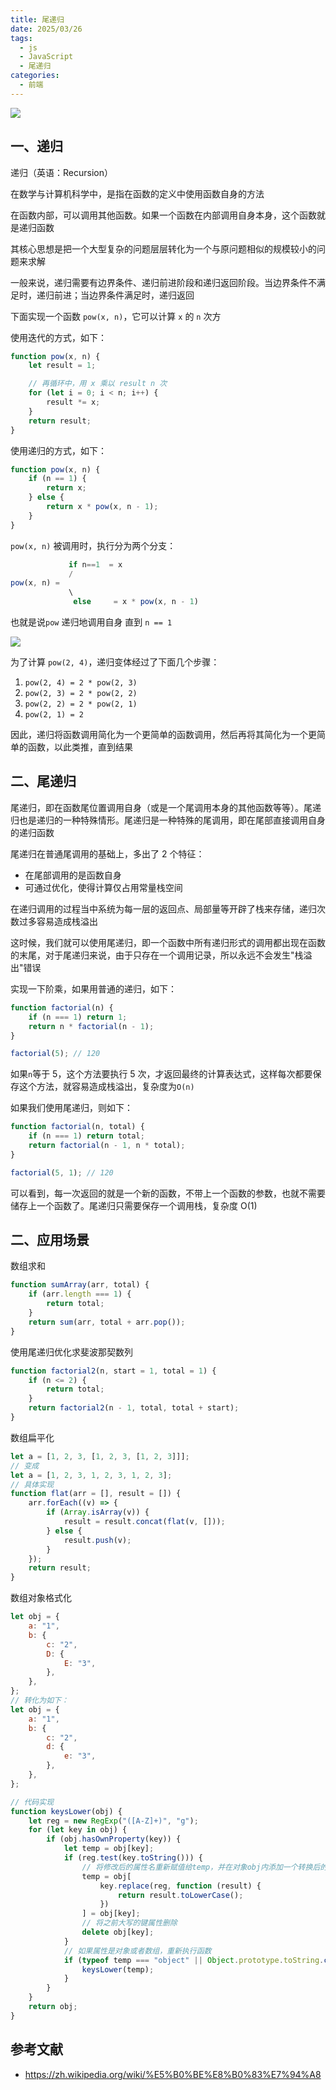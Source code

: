 ```yaml
---
title: 尾递归
date: 2025/03/26
tags:
  - js
  - JavaScript
  - 尾递归
categories:
  - 前端
---
```


![](https://static.vue-js.com/74db8fe0-815d-11eb-85f6-6fac77c0c9b3.png)

## 一、递归

递归（英语：Recursion）

在数学与计算机科学中，是指在函数的定义中使用函数自身的方法

在函数内部，可以调用其他函数。如果一个函数在内部调用自身本身，这个函数就是递归函数

其核心思想是把一个大型复杂的问题层层转化为一个与原问题相似的规模较小的问题来求解

一般来说，递归需要有边界条件、递归前进阶段和递归返回阶段。当边界条件不满足时，递归前进；当边界条件满足时，递归返回

下面实现一个函数 `pow(x, n)`，它可以计算 `x` 的 `n` 次方

使用迭代的方式，如下：

```js
function pow(x, n) {
	let result = 1;

	// 再循环中，用 x 乘以 result n 次
	for (let i = 0; i < n; i++) {
		result *= x;
	}
	return result;
}
```

使用递归的方式，如下：

```js
function pow(x, n) {
	if (n == 1) {
		return x;
	} else {
		return x * pow(x, n - 1);
	}
}
```

`pow(x, n)` 被调用时，执行分为两个分支：

```js
             if n==1  = x
             /
pow(x, n) =
             \
              else     = x * pow(x, n - 1)
```

也就是说`pow` 递归地调用自身 直到 `n == 1`

![](https://static.vue-js.com/8002c960-815d-11eb-ab90-d9ae814b240d.png)

为了计算 `pow(2, 4)`，递归变体经过了下面几个步骤：

1. `pow(2, 4) = 2 * pow(2, 3)`
2. `pow(2, 3) = 2 * pow(2, 2)`
3. `pow(2, 2) = 2 * pow(2, 1)`
4. `pow(2, 1) = 2`

因此，递归将函数调用简化为一个更简单的函数调用，然后再将其简化为一个更简单的函数，以此类推，直到结果

## 二、尾递归

尾递归，即在函数尾位置调用自身（或是一个尾调用本身的其他函数等等）。尾递归也是递归的一种特殊情形。尾递归是一种特殊的尾调用，即在尾部直接调用自身的递归函数

尾递归在普通尾调用的基础上，多出了 2 个特征：

- 在尾部调用的是函数自身
- 可通过优化，使得计算仅占用常量栈空间

在递归调用的过程当中系统为每一层的返回点、局部量等开辟了栈来存储，递归次数过多容易造成栈溢出

这时候，我们就可以使用尾递归，即一个函数中所有递归形式的调用都出现在函数的末尾，对于尾递归来说，由于只存在一个调用记录，所以永远不会发生"栈溢出"错误

实现一下阶乘，如果用普通的递归，如下：

```js
function factorial(n) {
	if (n === 1) return 1;
	return n * factorial(n - 1);
}

factorial(5); // 120
```

如果`n`等于 5，这个方法要执行 5 次，才返回最终的计算表达式，这样每次都要保存这个方法，就容易造成栈溢出，复杂度为`O(n)`

如果我们使用尾递归，则如下：

```js
function factorial(n, total) {
	if (n === 1) return total;
	return factorial(n - 1, n * total);
}

factorial(5, 1); // 120
```

可以看到，每一次返回的就是一个新的函数，不带上一个函数的参数，也就不需要储存上一个函数了。尾递归只需要保存一个调用栈，复杂度 O(1)

## 二、应用场景

数组求和

```js
function sumArray(arr, total) {
	if (arr.length === 1) {
		return total;
	}
	return sum(arr, total + arr.pop());
}
```

使用尾递归优化求斐波那契数列

```js
function factorial2(n, start = 1, total = 1) {
	if (n <= 2) {
		return total;
	}
	return factorial2(n - 1, total, total + start);
}
```

数组扁平化

```js
let a = [1, 2, 3, [1, 2, 3, [1, 2, 3]]];
// 变成
let a = [1, 2, 3, 1, 2, 3, 1, 2, 3];
// 具体实现
function flat(arr = [], result = []) {
	arr.forEach((v) => {
		if (Array.isArray(v)) {
			result = result.concat(flat(v, []));
		} else {
			result.push(v);
		}
	});
	return result;
}
```

数组对象格式化

```js
let obj = {
	a: "1",
	b: {
		c: "2",
		D: {
			E: "3",
		},
	},
};
// 转化为如下：
let obj = {
	a: "1",
	b: {
		c: "2",
		d: {
			e: "3",
		},
	},
};

// 代码实现
function keysLower(obj) {
	let reg = new RegExp("([A-Z]+)", "g");
	for (let key in obj) {
		if (obj.hasOwnProperty(key)) {
			let temp = obj[key];
			if (reg.test(key.toString())) {
				// 将修改后的属性名重新赋值给temp，并在对象obj内添加一个转换后的属性
				temp = obj[
					key.replace(reg, function (result) {
						return result.toLowerCase();
					})
				] = obj[key];
				// 将之前大写的键属性删除
				delete obj[key];
			}
			// 如果属性是对象或者数组，重新执行函数
			if (typeof temp === "object" || Object.prototype.toString.call(temp) === "[object Array]") {
				keysLower(temp);
			}
		}
	}
	return obj;
}
```

## 参考文献

- https://zh.wikipedia.org/wiki/%E5%B0%BE%E8%B0%83%E7%94%A8
